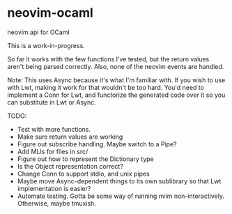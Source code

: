 # neovim-ocaml
neovim api for OCaml

This is a work-in-progress.  

So far it works with the few functions I've tested, but the return values aren't being parsed correctly.  Also, none of the neovim events are handled.

Note: This uses Async because it's what I'm familiar with.  If you wish to use
with Lwt, making it work for that wouldn't be too hard.  You'd need to
implement a Conn for Lwt, and functorize the generated code over it so you can
substitute in Lwt or Async.  


TODO:
- Test with more functions.
- Make sure return values are working
- Figure out subscribe handling.  Maybe switch to a Pipe?
- Add MLIs for files in src/
- Figure out how to represent the Dictionary type
- Is the Object representation correct?
- Change Conn to support stdio, and unix pipes
- Maybe move Async-dependent things to its own sublibrary so that Lwt implementation is easier?
- Automate testing.  Gotta be some way of running nvim non-interactively. Otherwise, maybe tmuxish.

